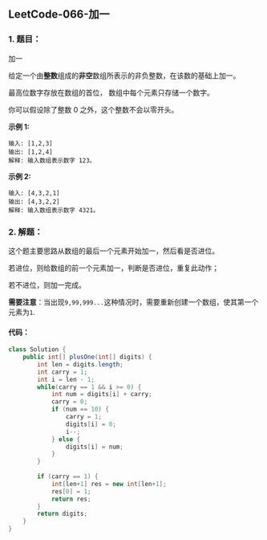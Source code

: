 ## LeetCode-066-加一

### 1. 题目：

加一

给定一个由**整数**组成的**非空**数组所表示的非负整数，在该数的基础上加一。

最高位数字存放在数组的首位， 数组中每个元素只存储一个数字。

你可以假设除了整数 0 之外，这个整数不会以零开头。

**示例 1:**

```
输入: [1,2,3]
输出: [1,2,4]
解释: 输入数组表示数字 123。
```

**示例 2:**

```
输入: [4,3,2,1]
输出: [4,3,2,2]
解释: 输入数组表示数字 4321。
```

### 2. 解题：

这个题主要思路从数组的最后一个元素开始加一，然后看是否进位。

若进位，则给数组的前一个元素加一，判断是否进位，重复此动作；

若不进位，则加一完成。

**需要注意**：当出现`9,99,999...`这种情况时，需要重新创建一个数组，使其第一个元素为`1`.

#### 代码：

```java
class Solution {
    public int[] plusOne(int[] digits) {
        int len = digits.length;
        int carry = 1;
        int i = len - 1;
        while(carry == 1 && i >= 0) {
            int num = digits[i] + carry;
            carry = 0;
            if (num == 10) {
                carry = 1;
                digits[i] = 0;
                i--;
            } else {
                digits[i] = num;
            }
        } 
        
        if (carry == 1) {
            int[len+1] res = new int[len+1];
            res[0] = 1;
            return res;
        }
        return digits;
    }
}
```

